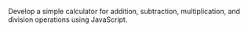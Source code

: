Develop a simple calculator for addition, subtraction, multiplication, and division operations using JavaScript.
